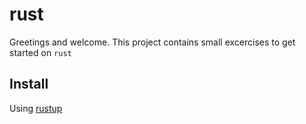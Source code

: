# rust

Greetings and welcome. This project contains small excercises to get started on `rust`

## Install

Using [rustup](https://www.rust-lang.org/tools/install)
